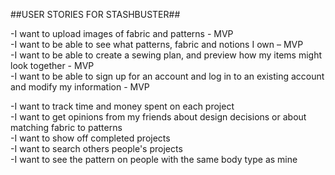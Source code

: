 ##USER STORIES FOR STASHBUSTER##

-I want to upload images of fabric and patterns - MVP  
-I want to be able to see what patterns, fabric and notions I own – MVP  
-I want to be able to create a sewing plan, and preview how my items might look together - MVP  
-I want to be able to sign up for an account and log in to an existing account and modify my information - MVP


-I want to track time and money spent on each project  
-I want to get opinions from my friends about design decisions or about matching fabric to patterns  
-I want to show off completed projects  
-I want to search others people's projects  
-I want to see the pattern on people with the same body type as mine  








